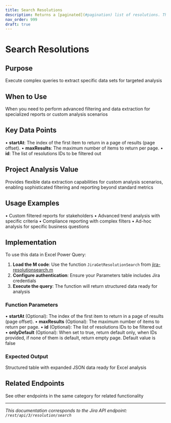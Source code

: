 ```yaml
---
title: Search Resolutions
description: Returns a [paginated](#pagination) list of resolutions. The list can contain all resolutions or a subset determined by any combination of these criter...
nav_order: 999
draft: true
---
```


# Search Resolutions

## Purpose
Execute complex queries to extract specific data sets for targeted analysis

## When to Use
When you need to perform advanced filtering and data extraction for specialized reports or custom analysis scenarios

## Key Data Points
• **startAt**: The index of the first item to return in a page of results (page offset).
• **maxResults**: The maximum number of items to return per page.
• **id**: The list of resolutions IDs to be filtered out

## Project Analysis Value
Provides flexible data extraction capabilities for custom analysis scenarios, enabling sophisticated filtering and reporting beyond standard metrics

## Usage Examples
• Custom filtered reports for stakeholders
• Advanced trend analysis with specific criteria
• Compliance reporting with complex filters
• Ad-hoc analysis for specific business questions

## Implementation
To use this data in Excel Power Query:

1. **Load the M code**: Use the function `JiraGetResolutionSearch` from [jira-resolutionsearch.m](../assets/jira-resolutionsearch.m)
2. **Configure authentication**: Ensure your Parameters table includes Jira credentials
3. **Execute the query**: The function will return structured data ready for analysis

### Function Parameters
• **startAt** (Optional): The index of the first item to return in a page of results (page offset).
• **maxResults** (Optional): The maximum number of items to return per page.
• **id** (Optional): The list of resolutions IDs to be filtered out
• **onlyDefault** (Optional): When set to true, return default only, when IDs provided, if none of them is default, return empty page. Default value is false

### Expected Output
Structured table with expanded JSON data ready for Excel analysis

## Related Endpoints
See other endpoints in the same category for related functionality

---
*This documentation corresponds to the Jira API endpoint: `/rest/api/3/resolution/search`*
